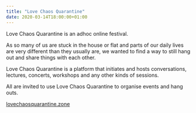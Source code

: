 ```yaml
---
title: "Love Chaos Quarantine"
date: 2020-03-14T18:00:00+01:00
---
```


Love Chaos Quarantine is an adhoc online festival.

As so many of us are stuck in the house or flat and parts of our daily lives are very different than they usually are, we wanted to find a way to still hang out and share things with each other.

Love Chaos Quarantine is a platform that initiates and hosts conversations, lectures, concerts, workshops and any other kinds of sessions.

All are invited to use Love Chaos Quarantine to organise events and hang outs.

[lovechaosquarantine.zone](https://lovechaosquarantine.zone)